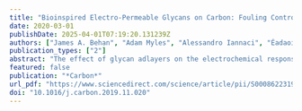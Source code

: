 ```yaml
---
title: "Bioinspired Electro-Permeable Glycans on Carbon: Fouling Control for Sensing in Complex Matrices"
date: 2020-03-01
publishDate: 2025-04-01T07:19:20.131239Z
authors: ["James A. Behan", "Adam Myles", "Alessandro Iannaci", "Éadaoin Whelan", "Eoin M. Scanlan", "Paula E. Colavita"]
publication_types: ["2"]
abstract: "The effect of glycan adlayers on the electrochemical response of glassy carbon electrodes was studied using standard redox probes and complex aqueous matrices. Aryldiazonium cations of aryl-lactoside precursors were used to modify glassy carbon via spontaneous and electrochemically assisted covalent grafting. Contact angle and fluorescence binding using Peanut Agglutinin (PNA) as a diagnostic lectin indicate that electrografting results in adlayers with greater glycan surface density than those obtained via spontaneous reaction. X-ray photoelectron spectroscopy with a fluorinated analog confirmed that electrografting results in multilayers of cross-linked aryl-lactosides. Adsorption studies with Bovine Serum Albumin (BSA) show that aryl-lactoside adlayers minimize unspecific protein adsorption. However, no significant differences were detected between spontaneous and electrografted layers in their ability to resist protein fouling despite their differences in coverage. Voltammetry studies show that spontaneous grafting has minimal effects on the response of standard redox probes in solution, whereas electrografting results in additional charge transfer impedance arising from increased electrode passivation. Bare and lactoside-modified carbon electrodes were tested for the detection of caffeine before and after prolonged exposure to coffee solutions. Spontaneous grafting was found to result in optimal properties by imparting antifouling performance in these complex matrices while preserving fast interfacial charge transfer."
featured: false
publication: "*Carbon*"
url_pdf: "https://www.sciencedirect.com/science/article/pii/S0008622319311455"
doi: "10.1016/j.carbon.2019.11.020"
---
```


